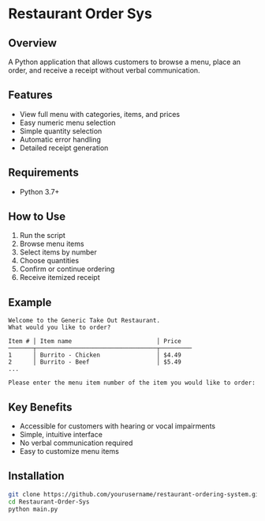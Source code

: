 # Restaurant Order Sys

## Overview

A Python application that allows customers to browse a menu, place an order, and receive a receipt without verbal communication.

## Features

- View full menu with categories, items, and prices
- Easy numeric menu selection
- Simple quantity selection
- Automatic error handling
- Detailed receipt generation

## Requirements

- Python 3.7+

## How to Use

1. Run the script
2. Browse menu items
3. Select items by number
4. Choose quantities
5. Confirm or continue ordering
6. Receive itemized receipt

## Example

```
Welcome to the Generic Take Out Restaurant.
What would you like to order?

Item # │ Item name                        │ Price
───────┬──────────────────────────────────┬─────────
1      │ Burrito - Chicken                │ $4.49
2      │ Burrito - Beef                   │ $5.49
...

Please enter the menu item number of the item you would like to order:
```

## Key Benefits

- Accessible for customers with hearing or vocal impairments
- Simple, intuitive interface
- No verbal communication required
- Easy to customize menu items

## Installation

```bash
git clone https://github.com/yourusername/restaurant-ordering-system.git
cd Restaurant-Order-Sys
python main.py
```
